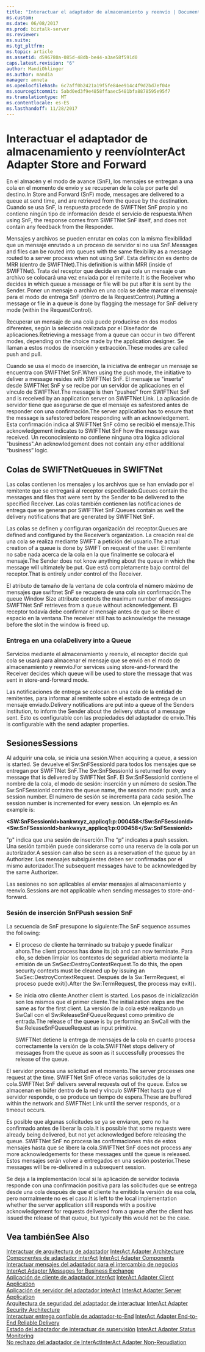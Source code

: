 ```yaml
---
title: "Interactuar el adaptador de almacenamiento y reenvío | Documentos de Microsoft"
ms.custom: 
ms.date: 06/08/2017
ms.prod: biztalk-server
ms.reviewer: 
ms.suite: 
ms.tgt_pltfrm: 
ms.topic: article
ms.assetid: d596780a-085d-48db-be44-a3ae58f591d0
caps.latest.revision: "6"
author: MandiOhlinger
ms.author: mandia
manager: anneta
ms.openlocfilehash: 6c7aff0b2421a19f5fe84ee914c4f9d2bd7ef04e
ms.sourcegitcommit: 5abd0ed3f9e4858ffaaec5481bfa8878595e95f7
ms.translationtype: MT
ms.contentlocale: es-ES
ms.lasthandoff: 11/28/2017
---
```

# <a name="interact-adapter-store-and-forward"></a><span data-ttu-id="0c734-102">Interactuar el adaptador de almacenamiento y reenvío</span><span class="sxs-lookup"><span data-stu-id="0c734-102">InterAct Adapter Store and Forward</span></span>
<span data-ttu-id="0c734-103">En el almacén y el modo de avance (SnF), los mensajes se entregan a una cola en el momento de envío y se recuperan de la cola por parte del destino.</span><span class="sxs-lookup"><span data-stu-id="0c734-103">In Store and Forward (SnF) mode, messages are delivered to a queue at send time, and are retrieved from the queue by the destination.</span></span> <span data-ttu-id="0c734-104">Cuando se usa SnF, la respuesta procede de SWIFTNet SnF propio y no contiene ningún tipo de información desde el servicio de respuesta.</span><span class="sxs-lookup"><span data-stu-id="0c734-104">When using SnF, the response comes from SWIFTNet SnF itself, and does not contain any feedback from the Responder.</span></span>  
  
 <span data-ttu-id="0c734-105">Mensajes y archivos se pueden enrutar en colas con la misma flexibilidad que un mensaje enrutado a un proceso de servidor si no usa SnF.</span><span class="sxs-lookup"><span data-stu-id="0c734-105">Messages and files can be routed into queues with the same flexibility as a message routed to a server process when not using SnF.</span></span> <span data-ttu-id="0c734-106">Esta definición es dentro de MRR (dentro de SWIFTNet).</span><span class="sxs-lookup"><span data-stu-id="0c734-106">This definition is within MRR (inside of SWIFTNet).</span></span> <span data-ttu-id="0c734-107">Trata del receptor que decide en qué cola un mensaje o un archivo se colocará una vez enviada por el remitente.</span><span class="sxs-lookup"><span data-stu-id="0c734-107">It is the Receiver who decides in which queue a message or file will be put after it is sent by the Sender.</span></span> <span data-ttu-id="0c734-108">Poner un mensaje o archivo en una cola se debe marcar el mensaje para el modo de entrega SnF (dentro de la RequestControl).</span><span class="sxs-lookup"><span data-stu-id="0c734-108">Putting a message or file in a queue is done by flagging the message for SnF delivery mode (within the RequestControl).</span></span>  
  
 <span data-ttu-id="0c734-109">Recuperar un mensaje de una cola puede producirse en dos modos diferentes, según la selección realizada por el Diseñador de aplicaciones.</span><span class="sxs-lookup"><span data-stu-id="0c734-109">Retrieving a message from a queue can occur in two different modes, depending on the choice made by the application designer.</span></span> <span data-ttu-id="0c734-110">Se llaman a estos modos de inserción y extracción.</span><span class="sxs-lookup"><span data-stu-id="0c734-110">These modes are called push and pull.</span></span>  
  
 <span data-ttu-id="0c734-111">Cuando se usa el modo de inserción, la iniciativa de entregar un mensaje se encuentra con SWIFTNet SnF.</span><span class="sxs-lookup"><span data-stu-id="0c734-111">When using the push mode, the initiative to deliver a message resides with SWIFTNet SnF.</span></span> <span data-ttu-id="0c734-112">El mensaje se "inserta" desde SWIFTNet SnF y se recibe por un servidor de aplicaciones en el vínculo de SWIFTNet.</span><span class="sxs-lookup"><span data-stu-id="0c734-112">The message is then “pushed” from SWIFTNet SnF and is received by an application server on SWIFTNet Link.</span></span> <span data-ttu-id="0c734-113">La aplicación de servidor tiene que asegurarse de que el mensaje es safestored antes de responder con una confirmación.</span><span class="sxs-lookup"><span data-stu-id="0c734-113">The server application has to ensure that the message is safestored before responding with an acknowledgement.</span></span> <span data-ttu-id="0c734-114">Esta confirmación indica al SWIFTNet SnF cómo se recibió el mensaje.</span><span class="sxs-lookup"><span data-stu-id="0c734-114">This acknowledgement indicates to SWIFTNet SnF how the message was received.</span></span> <span data-ttu-id="0c734-115">Un reconocimiento no contiene ninguna otra lógica adicional "business".</span><span class="sxs-lookup"><span data-stu-id="0c734-115">An acknowledgement does not contain any other additional “business” logic.</span></span>  
  
## <a name="queues-in-swiftnet"></a><span data-ttu-id="0c734-116">Colas de SWIFTNet</span><span class="sxs-lookup"><span data-stu-id="0c734-116">Queues in SWIFTNet</span></span>  
 <span data-ttu-id="0c734-117">Las colas contienen los mensajes y los archivos que se han enviado por el remitente que se entregará al receptor especificado.</span><span class="sxs-lookup"><span data-stu-id="0c734-117">Queues contain the messages and files that were sent by the Sender to be delivered to the specified Receiver.</span></span> <span data-ttu-id="0c734-118">Las colas también contienen las notificaciones de entrega que se generan por SWIFTNet SnF.</span><span class="sxs-lookup"><span data-stu-id="0c734-118">Queues contain as well the delivery notifications that are generated by SWIFTNet SnF.</span></span>  
  
 <span data-ttu-id="0c734-119">Las colas se definen y configuran organización del receptor.</span><span class="sxs-lookup"><span data-stu-id="0c734-119">Queues are defined and configured by the Receiver’s organization.</span></span> <span data-ttu-id="0c734-120">La creación real de una cola se realiza mediante SWIFT a petición del usuario.</span><span class="sxs-lookup"><span data-stu-id="0c734-120">The actual creation of a queue is done by SWIFT on request of the user.</span></span> <span data-ttu-id="0c734-121">El remitente no sabe nada acerca de la cola en la que finalmente se colocará el mensaje.</span><span class="sxs-lookup"><span data-stu-id="0c734-121">The Sender does not know anything about the queue in which the message will ultimately be put.</span></span> <span data-ttu-id="0c734-122">Que está completamente bajo control del receptor.</span><span class="sxs-lookup"><span data-stu-id="0c734-122">That is entirely under control of the Receiver.</span></span>  
  
 <span data-ttu-id="0c734-123">El atributo de tamaño de la ventana de cola controla el número máximo de mensajes que swiftnet SnF se recupera de una cola sin confirmación.</span><span class="sxs-lookup"><span data-stu-id="0c734-123">The queue Window Size attribute controls the maximum number of messages SWIFTNet SnF retrieves from a queue without acknowledgement.</span></span> <span data-ttu-id="0c734-124">El receptor todavía debe confirmar el mensaje antes de que se libere el espacio en la ventana.</span><span class="sxs-lookup"><span data-stu-id="0c734-124">The receiver still has to acknowledge the message before the slot in the window is freed up.</span></span>  
  
### <a name="delivery-into-a-queue"></a><span data-ttu-id="0c734-125">Entrega en una cola</span><span class="sxs-lookup"><span data-stu-id="0c734-125">Delivery into a Queue</span></span>  
 <span data-ttu-id="0c734-126">Servicios mediante el almacenamiento y reenvío, el receptor decide qué cola se usará para almacenar el mensaje que se envió en el modo de almacenamiento y reenvío.</span><span class="sxs-lookup"><span data-stu-id="0c734-126">For services using store-and-forward the Receiver decides which queue will be used to store the message that was sent in store-and-forward mode.</span></span>  
  
 <span data-ttu-id="0c734-127">Las notificaciones de entrega se colocan en una cola de la entidad de remitentes, para informar al remitente sobre el estado de entrega de un mensaje enviado.</span><span class="sxs-lookup"><span data-stu-id="0c734-127">Delivery notifications are put into a queue of the Senders institution, to inform the Sender about the delivery status of a message sent.</span></span> <span data-ttu-id="0c734-128">Esto es configurable con las propiedades del adaptador de envío.</span><span class="sxs-lookup"><span data-stu-id="0c734-128">This is configurable with the send adapter properties.</span></span>  
  
## <a name="sessions"></a><span data-ttu-id="0c734-129">Sesiones</span><span class="sxs-lookup"><span data-stu-id="0c734-129">Sessions</span></span>  
 <span data-ttu-id="0c734-130">Al adquirir una cola, se inicia una sesión.</span><span class="sxs-lookup"><span data-stu-id="0c734-130">When acquiring a queue, a session is started.</span></span> <span data-ttu-id="0c734-131">Se devuelve el Sw:SnFSessionId para todos los mensajes que se entregan por SWIFTNet SnF.</span><span class="sxs-lookup"><span data-stu-id="0c734-131">The Sw:SnFSessionId is returned for every message that is delivered by SWIFTNet SnF.</span></span> <span data-ttu-id="0c734-132">El Sw:SnFSessionId contiene el nombre de la cola, el modo de sesión: inserción y un número de sesión.</span><span class="sxs-lookup"><span data-stu-id="0c734-132">The Sw:SnFSessionId contains the queue name, the session mode: push, and a session number.</span></span> <span data-ttu-id="0c734-133">El número de sesión se incrementa para cada sesión.</span><span class="sxs-lookup"><span data-stu-id="0c734-133">The session number is incremented for every session.</span></span> <span data-ttu-id="0c734-134">Un ejemplo es:</span><span class="sxs-lookup"><span data-stu-id="0c734-134">An example is:</span></span>  
  
 <span data-ttu-id="0c734-135">**\<SW:SnFSessionId\>bankwxyz_applicq1:p:000458\</Sw:SnFSessionId\>**</span><span class="sxs-lookup"><span data-stu-id="0c734-135">**\<Sw:SnFSessionId\>bankwxyz_applicq1:p:000458\</Sw:SnFSessionId\>**</span></span>  
  
 <span data-ttu-id="0c734-136">"p" indica que una sesión de inserción.</span><span class="sxs-lookup"><span data-stu-id="0c734-136">The “p” indicates a push session.</span></span> <span data-ttu-id="0c734-137">Una sesión también puede considerarse como una reserva de la cola por un autorizador.</span><span class="sxs-lookup"><span data-stu-id="0c734-137">A session can also be seen as a reservation of the queue by an Authorizer.</span></span> <span data-ttu-id="0c734-138">Los mensajes subsiguientes deben ser confirmadas por el mismo autorizador.</span><span class="sxs-lookup"><span data-stu-id="0c734-138">The subsequent messages have to be acknowledged by the same Authorizer.</span></span>  
  
 <span data-ttu-id="0c734-139">Las sesiones no son aplicables al enviar mensajes al almacenamiento y reenvío.</span><span class="sxs-lookup"><span data-stu-id="0c734-139">Sessions are not applicable when sending messages to store-and-forward.</span></span>  
  
### <a name="push-session-snf"></a><span data-ttu-id="0c734-140">Sesión de inserción SnF</span><span class="sxs-lookup"><span data-stu-id="0c734-140">Push session SnF</span></span>  
 <span data-ttu-id="0c734-141">La secuencia de SnF presupone lo siguiente:</span><span class="sxs-lookup"><span data-stu-id="0c734-141">The SnF sequence assumes the following:</span></span>  
  
-   <span data-ttu-id="0c734-142">El proceso de cliente ha terminado su trabajo y puede finalizar ahora.</span><span class="sxs-lookup"><span data-stu-id="0c734-142">The client process has done its job and can now terminate.</span></span> <span data-ttu-id="0c734-143">Para ello, se deben limpiar los contextos de seguridad abierta mediante la emisión de un SwSec:DestroyContextRequest.</span><span class="sxs-lookup"><span data-stu-id="0c734-143">To do this, the open security contexts must be cleaned up by issuing an SwSec:DestroyContextRequest.</span></span> <span data-ttu-id="0c734-144">Después de la Sw:TermRequest, el proceso puede exit().</span><span class="sxs-lookup"><span data-stu-id="0c734-144">After the Sw:TermRequest, the process may exit().</span></span>  
  
-   <span data-ttu-id="0c734-145">Se inicia otro cliente.</span><span class="sxs-lookup"><span data-stu-id="0c734-145">Another client is started.</span></span> <span data-ttu-id="0c734-146">Los pasos de inicialización son los mismos que el primer cliente.</span><span class="sxs-lookup"><span data-stu-id="0c734-146">The initialization steps are the same as for the first client.</span></span> <span data-ttu-id="0c734-147">La versión de la cola esté realizando un SwCall con el Sw:ReleaseSnFQueueRequest como primitivo de entrada.</span><span class="sxs-lookup"><span data-stu-id="0c734-147">The release of the queue is by performing an SwCall with the Sw:ReleaseSnFQueueRequest as input primitive.</span></span>  
  
     <span data-ttu-id="0c734-148">SWIFTNet detiene la entrega de mensajes de la cola en cuanto procesa correctamente la versión de la cola.</span><span class="sxs-lookup"><span data-stu-id="0c734-148">SWIFTNet stops delivery of messages from the queue as soon as it successfully processes the release of the queue.</span></span>  
  
 <span data-ttu-id="0c734-149">El servidor procesa una solicitud en el momento.</span><span class="sxs-lookup"><span data-stu-id="0c734-149">The server processes one request at the time.</span></span> <span data-ttu-id="0c734-150">SWIFTNet SnF ofrece varias solicitudes de la cola.</span><span class="sxs-lookup"><span data-stu-id="0c734-150">SWIFTNet SnF delivers several requests out of the queue.</span></span> <span data-ttu-id="0c734-151">Estos se almacenan en búfer dentro de la red y vínculo SWIFTNet hasta que el servidor responde, o se produce un tiempo de espera.</span><span class="sxs-lookup"><span data-stu-id="0c734-151">These are buffered within the network and SWIFTNet Link until the server responds, or a timeout occurs.</span></span>  
  
 <span data-ttu-id="0c734-152">Es posible que algunas solicitudes se ya se enviaron, pero no ha confirmado antes de liberar la cola.</span><span class="sxs-lookup"><span data-stu-id="0c734-152">It is possible that some requests were already being delivered, but not yet acknowledged before releasing the queue.</span></span> <span data-ttu-id="0c734-153">SWIFTNet SnF no procesa las confirmaciones más de estos mensajes hasta que se libere la cola.</span><span class="sxs-lookup"><span data-stu-id="0c734-153">SWIFTNet SnF does not process any more acknowledgements for these messages until the queue is released.</span></span> <span data-ttu-id="0c734-154">Estos mensajes serán volver a entregados en una sesión posterior.</span><span class="sxs-lookup"><span data-stu-id="0c734-154">These messages will be re-delivered in a subsequent session.</span></span>  
  
 <span data-ttu-id="0c734-155">Se deja a la implementación local si la aplicación de servidor todavía responde con una confirmación positiva para las solicitudes que se entrega desde una cola después de que el cliente ha emitido la versión de esa cola, pero normalmente no es el caso.</span><span class="sxs-lookup"><span data-stu-id="0c734-155">It is left to the local implementation whether the server application still responds with a positive acknowledgement for requests delivered from a queue after the client has issued the release of that queue, but typically this would not be the case.</span></span>  
  
## <a name="see-also"></a><span data-ttu-id="0c734-156">Vea también</span><span class="sxs-lookup"><span data-stu-id="0c734-156">See Also</span></span>  
 <span data-ttu-id="0c734-157">[Interactuar de arquitectura de adaptador](../../adapters-and-accelerators/fileact-interact/interact-adapter-architecture.md) </span><span class="sxs-lookup"><span data-stu-id="0c734-157">[InterAct Adapter Architecture](../../adapters-and-accelerators/fileact-interact/interact-adapter-architecture.md) </span></span>  
 <span data-ttu-id="0c734-158">[Componentes de adaptador interAct](../../adapters-and-accelerators/fileact-interact/interact-adapter-components.md) </span><span class="sxs-lookup"><span data-stu-id="0c734-158">[InterAct Adapter Components](../../adapters-and-accelerators/fileact-interact/interact-adapter-components.md) </span></span>  
 <span data-ttu-id="0c734-159">[Interactuar mensajes del adaptador para el intercambio de negocios](../../adapters-and-accelerators/fileact-interact/interact-adapter-messages-for-business-exchange.md) </span><span class="sxs-lookup"><span data-stu-id="0c734-159">[InterAct Adapter Messages for Business Exchange](../../adapters-and-accelerators/fileact-interact/interact-adapter-messages-for-business-exchange.md) </span></span>  
 <span data-ttu-id="0c734-160">[Aplicación de cliente de adaptador interAct](../../adapters-and-accelerators/fileact-interact/interact-adapter-client-application.md) </span><span class="sxs-lookup"><span data-stu-id="0c734-160">[InterAct Adapter Client Application](../../adapters-and-accelerators/fileact-interact/interact-adapter-client-application.md) </span></span>  
 <span data-ttu-id="0c734-161">[Aplicación de servidor del adaptador interAct](../../adapters-and-accelerators/fileact-interact/interact-adapter-server-application.md) </span><span class="sxs-lookup"><span data-stu-id="0c734-161">[InterAct Adapter Server Application](../../adapters-and-accelerators/fileact-interact/interact-adapter-server-application.md) </span></span>  
 <span data-ttu-id="0c734-162">[Arquitectura de seguridad del adaptador de interactuar](../../adapters-and-accelerators/fileact-interact/interact-adapter-security-architecture.md) </span><span class="sxs-lookup"><span data-stu-id="0c734-162">[InterAct Adapter Security Architecture](../../adapters-and-accelerators/fileact-interact/interact-adapter-security-architecture.md) </span></span>  
 <span data-ttu-id="0c734-163">[Interactuar entrega confiable de adaptador-to-End](../../adapters-and-accelerators/fileact-interact/interact-adapter-end-to-end-reliable-delivery.md) </span><span class="sxs-lookup"><span data-stu-id="0c734-163">[InterAct Adapter End-to-End Reliable Delivery](../../adapters-and-accelerators/fileact-interact/interact-adapter-end-to-end-reliable-delivery.md) </span></span>  
 <span data-ttu-id="0c734-164">[Estado del adaptador de interactuar de supervisión](../../adapters-and-accelerators/fileact-interact/interact-adapter-status-monitoring.md) </span><span class="sxs-lookup"><span data-stu-id="0c734-164">[InterAct Adapter Status Monitoring](../../adapters-and-accelerators/fileact-interact/interact-adapter-status-monitoring.md) </span></span>  
 [<span data-ttu-id="0c734-165">No rechazo del adaptador de InterAct</span><span class="sxs-lookup"><span data-stu-id="0c734-165">InterAct Adapter Non-Repudiation</span></span>](../../adapters-and-accelerators/fileact-interact/interact-adapter-non-repudiation.md)
